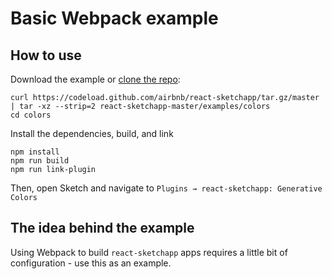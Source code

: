 # Basic Webpack example

## How to use
Download the example or [clone the repo](http://github.com/airbnb/react-sketchapp):
```
curl https://codeload.github.com/airbnb/react-sketchapp/tar.gz/master | tar -xz --strip=2 react-sketchapp-master/examples/colors
cd colors
```

Install the dependencies, build, and link
```
npm install
npm run build
npm run link-plugin
```

Then, open Sketch and navigate to `Plugins → react-sketchapp: Generative Colors`

## The idea behind the example

Using Webpack to build `react-sketchapp` apps requires a little bit of configuration - use this as an example.
